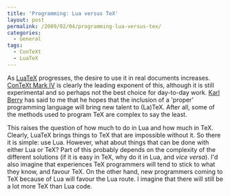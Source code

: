 ```yaml
---
title: 'Programming: Lua versus TeX'
layout: post
permalink: /2009/02/04/programming-lua-versus-tex/
categories:
  - General
tags:
  - ConTeXt
  - LuaTeX
---
```

As [LuaTeX](http://www.luatex.org/) progresses, the desire to use it in real documents increases.  [ConTeXt Mark IV](http://wiki.contextgarden.net/Mark_IV) is clearly the leading exponent of this, although it is still experimental and so perhaps not the best choice for day-to-day work. [Karl Berry](http://freefriends.org/~karl/) has said to me that he hopes that the inclusion of a 'proper' programming language will bring new talent to (La)TeX. After all, some of the methods used to program TeX are complex to say the least.

This raises the question of how much to do in Lua and how much in TeX. Clearly, LuaTeX brings things to TeX that are impossible without it. So there it is simple: use Lua. However, what about things that can be done with either Lua or TeX? Part of this probably depends on the complexity of the different solutions (if it is easy in TeX, why do it in Lua, and _vice versa_). I'd also imagine that experiences TeX programmers will tend to stick to what they know, and favour TeX. On the other hand, new programmers coming to TeX because of Lua will favour the Lua route. I imagine that there will still be a lot more TeX than Lua code.

